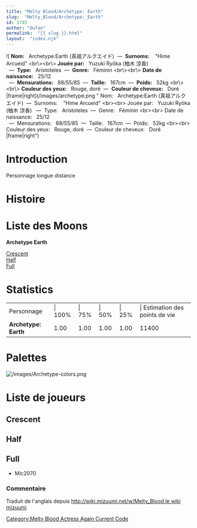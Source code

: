 ```yaml
---
title: "Melty Blood/Archetype: Earth"
slug:  "Melty_Blood/Archetype:_Earth"
id: 1745
author: "Oufan"
permalink:  "{{ slug }}.html"
layout:  "index.njk"
---
```


![ **Nom:**   Archetype:Earth (真祖アルクエイド)  —  **Surnoms:**   
"Hime Arcueid" \<br\\\>\<br\\\> **Jouée par:**   Yuzuki Ryōka (柚木
涼香)   —  **Type:**   Aristoteles  —  **Genre:**   Féminin
\<br\\\>\<br\\\> **Date de naissance:**   25/12
  —  **Mensurations:**   88/55/85  —  **Taille:**   167cm  —  **Poids:**   52kg
\<br\\\>\<br\\\> **Couleur des yeux:**   Rouge, doré  —  **Couleur de
cheveux:**   Doré
\|frame\|right](/images/archetype.png " Nom:   Archetype:Earth (真祖アルクエイド)  —  Surnoms:    "Hime Arcueid" <br\><br\> Jouée par:   Yuzuki Ryōka (柚木 涼香)   —  Type:   Aristoteles  —  Genre:   Féminin <br\><br\> Date de naissance:   25/12   —  Mensurations:   88/55/85  —  Taille:   167cm  —  Poids:   52kg <br\><br\> Couleur des yeux:   Rouge, doré  —  Couleur de cheveux:   Doré |frame|right")

# Introduction

Personnage longue distance

# Histoire

# Liste des Moons

**Archetype Earth**

[Crescent](Melty_Blood/Archetype_Earth/Crescent_Moon "wikilink")  
[Half](Melty_Blood/Archetype_Earth/Half_Moon "wikilink")  
[Full](Melty_Blood/Archetype_Earth/Full_Moon "wikilink")  

# Statistics

|                      |         |        |        |        |                                 |
|----------------------|---------|--------|--------|--------|---------------------------------|
| Personnage           | \| 100% | \| 75% | \| 50% | \| 25% | \| Estimation des points de vie |
| **Archetype: Earth** | 1.00    | 1.00   | 1.00   | 1.00   | 11400                           |

# Palettes

![](/images/Archetype-colors.png "/images/Archetype-colors.png")

# Liste de joueurs

## Crescent

## Half

## Full

- Mic2070

### Commentaire

Traduit de l'anglais depuis [http://wiki.mizuumi.net/w/Melty_Blood le
wiki
mizuumi](http://wiki.mizuumi.net/w/Melty_Blood_le_wiki_mizuumi "wikilink")

[Category:Melty Blood Actress Again Current
Code](Category:Melty_Blood_Actress_Again_Current_Code "wikilink")
